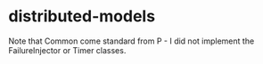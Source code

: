 # distributed-models


Note that Common come standard from P - I did not implement the FailureInjector or Timer classes.